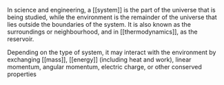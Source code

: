 In science and engineering, a [[system]] is the part of the universe that is being studied, while the environment is the remainder of the universe that lies outside the boundaries of the system. It is also known as the surroundings or neighbourhood, and in [[thermodynamics]], as the reservoir.

Depending on the type of system, it may interact with the environment by exchanging [[mass]], [[energy]] (including heat and work), linear momentum, angular momentum, electric charge, or other conserved properties